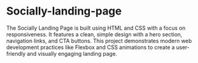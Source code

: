 # Socially-landing-page
The Socially Landing Page is built using HTML and CSS with a focus on responsiveness. It features a clean, simple design with a hero section, navigation links, and CTA buttons. This project demonstrates modern web development practices like Flexbox and CSS animations to create a user-friendly and visually engaging landing page.
